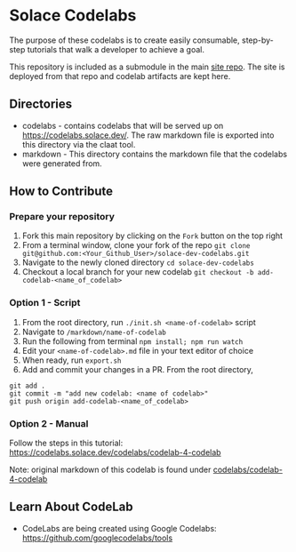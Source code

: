 # Solace Codelabs
The purpose of these codelabs is to create easily consumable, step-by-step tutorials that walk a developer to achieve a goal.  

This repository is included as a submodule in the main [site repo](https://github.com/SolaceDev/solace-dev-codelabs-site). The site is deployed from that repo and codelab artifacts are kept here. 

## Directories

- codelabs - contains codelabs that will be served up on https://codelabs.solace.dev/. The raw markdown file is exported into this directory via the claat tool.  
- markdown - This directory contains the markdown file that the codelabs were generated from.     

## How to Contribute
### Prepare your repository
1. Fork this main repository by clicking on the `Fork` button on the top right  
1. From a terminal window, clone your fork of the repo `git clone git@github.com:<Your_Github_User>/solace-dev-codelabs.git`
1. Navigate to the newly cloned directory `cd solace-dev-codelabs`
1. Checkout a local branch for your new codelab `git checkout -b add-codelab-<name_of_codelab>`

### Option 1 - Script
1. From the root directory, run `./init.sh <name-of-codelab>` script
1. Navigate to `/markdown/name-of-codelab`
1. Run the following from terminal `npm install; npm run watch`
1. Edit your `<name-of-codelab>.md` file in your text editor of choice
1. When ready, run `export.sh`
1. Add and commit your changes in a PR. From the root directory,    
```
git add .
git commit -m "add new codelab: <name of codelab>"
git push origin add-codelab-<name_of_codelab>
```

### Option 2 - Manual

Follow the steps in this tutorial: https://codelabs.solace.dev/codelabs/codelab-4-codelab

Note: original markdown of this codelab is found under [codelabs/codelab-4-codelab](./codelabs/codelab-4-codelab)

## Learn About CodeLab
* CodeLabs are being created using Google Codelabs: https://github.com/googlecodelabs/tools